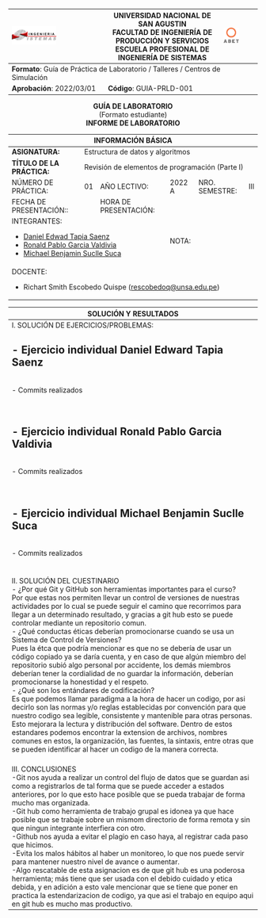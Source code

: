<div align="center">
<table>
    <theader>
        <tr>
            <td><img src="https://github.com/rescobedoq/pw2/blob/main/epis.png?raw=true" alt="EPIS" style="width:50%; height:auto"/></td>
            <th>
                <span style="font-weight:bold;">UNIVERSIDAD NACIONAL DE SAN AGUSTIN</span><br />
                <span style="font-weight:bold;">FACULTAD DE INGENIERÍA DE PRODUCCIÓN Y SERVICIOS</span><br />
                <span style="font-weight:bold;">ESCUELA PROFESIONAL DE INGENIERÍA DE SISTEMAS</span>
            </th>
            <td><img src="https://github.com/rescobedoq/pw2/blob/main/abet.png?raw=true" alt="ABET" style="width:50%; height:auto"/></td>
        </tr>
    </theader>
    <tbody>
        <tr><td colspan="3"><span style="font-weight:bold;">Formato</span>: Guía de Práctica de Laboratorio / Talleres / Centros de Simulación</td></tr>
        <tr><td><span style="font-weight:bold;">Aprobación</span>:  2022/03/01</td><td colspan="2"><span style="font-weight:bold;">Código</span>: GUIA-PRLD-001</td></tr>
    </tbody>
</table>
</div>

<div align="center">
<span style="font-weight:bold;" colspan="6">GUÍA DE LABORATORIO</span><br />
<span>(Formato estudiante)</span>
</div>
<div align="center">
	<span style="font-weight:bold;">INFORME DE LABORATORIO</span>

<table>
		<theader>
			<tr><th colspan="6">INFORMACIÓN BÁSICA</th></tr>
		</theader>
		<tbody>
			<tr>
				<td><span style="font-weight:bold;">ASIGNATURA:</span></td>
				<td colspan="5">Estructura de datos y algoritmos</td>
			</tr>
			<tr>
				<td><span style="font-weight:bold;">TÍTULO DE LA PRÁCTICA:<span></td>
				<td colspan="5">Revisión de elementos de programación (Parte I)</td>
			</tr>
			<tr>
				<td>NÚMERO DE PRÁCTICA:</td>
				<td>01</td><td>AÑO LECTIVO:</td>
				<td>2022 A</td>
				<td>NRO. SEMESTRE:</td>
				<td>III</td>
			</tr>
			<tr>
				<td>FECHA DE PRESENTACIÓN::</td>
				<td></td>
				<td>HORA DE PRESENTACIÓN:</td>
				<td> </td>
			</tr>
			<tr>
				<td colspan="3">INTEGRANTES:
					<ul>
					<li><a href="https://github.com/Daunsa">Daniel Edwad Tapia Saenz</a></li>
					<li><a href="https://github.com/rgarciava">Ronald Pablo Garcia Valdivia</a></li>
					<li><a href="https://github.com/timysuclle3">Michael Benjamin Suclle Suca</a></li>
					</ul>
				</td>
				<td colspan="">NOTA:</td>
				<td></td>
			</tr>
			<tr>
				<td colspan="6">DOCENTE:
					<ul>
					<li>Richart Smith Escobedo Quispe (<a href="rescobedoq@unsa.edu.pe">rescobedoq@unsa.edu.pe</a>)</li>
					</ul>
				</td>
			</tr>
		</tdbody>
</table>
</div>

<div align="center">
<table>
<theader>
<tr><th colspan="6">SOLUCIÓN Y RESULTADOS</th></tr>
</theader>
<tbody>

<tr><td>I. SOLUCIÓN DE EJERCICIOS/PROBLEMAS:<br>
<h2>- Ejercicio individual Daniel Edward Tapia Saenz</h2><br>
- Commits realizados<br>	
	<img src="https://i.ibb.co/2dpvhQc/Captura-de-pantalla-2022-05-06-102545.png" alt="">
<br><br>
<h2>- Ejercicio individual Ronald Pablo Garcia Valdivia</h2><br>
- Commits realizados<br>	
	<img src="https://i.ibb.co/YZbqsxD/EDA-trabajo1.jpg" alt="">
<br><br>
<h2>- Ejercicio individual Michael Benjamin Suclle Suca</h2><br>
- Commits realizados<br>	
	<img src="https://i.ibb.co/R09VH6t/Captura-web-6-5-2022-193324-github-com.jpg" alt="">
<br><br>
</td></tr>
<tr><td>II. SOLUCIÓN DEL CUESTINARIO<br>
- ¿Por qué Git y GitHub son herramientas importantes para el curso?<br>
Por que estas nos permiten llevar un control de versiones de nuestras actividades por lo cual se puede seguir el camino que recorrimos para llegar a un determinado resultado, y gracias a git hub esto se puede controlar mediante un repositorio comun.<br>
- ¿Qué conductas éticas deberían promocionarse cuando se usa un Sistema de Control de Versiones?<br>
Pues la étca que podría mencionar es que no se debería de usar un código copiado ya se daría cuenta, y en caso de que algún miembro del repositorio subió algo personal por accidente, los demás miembros deberían tener la cordialidad de no guardar la información, deberían promocionarse la honestidad y el respeto.
<br>
- ¿Qué son los entándares de codificación?<br>
Es que podemos llamar paradigma a la hora de hacer un codigo, por asi decirlo son las normas y/o reglas establecidas por convención para que nuestro codigo sea legible, consistente y mantenible para otras personas. Esto mejorara la lectura y distribución del software. Dentro de estos estandares podemos encontrar la extension de archivos, nombres comunes en estos, la organización, las fuentes, la sintaxis, entre otras que se pueden identificar al hacer un codigo de la manera correcta.
<br><br></td></tr>
<tr><td>III. CONCLUSIONES<br>
-Git nos ayuda a realizar un control del flujo de datos que se guardan asi como a registrarlos de tal forma que se puede acceder a estados anteriores, por lo que esto hace posible que se pueda trabajar de forma mucho mas organizada.<br>
-Git hub como herramienta de trabajo grupal es idonea ya que hace posible que se trabaje sobre un mismom directorio de forma remota y sin que ningun integrante interfiera con otro.<br>
-Github nos ayuda a evitar el plagio en caso haya, al registrar cada paso que hicimos.<br>
-Evita los malos hábitos al haber un monitoreo, lo que nos puede servir para mantener nuestro nivel de avance o aumentar.<br>
-Algo rescatable de esta asignacion es de que git hub es una poderosa herramienta; más tiene que ser usada con el debido cuidado y etica debida, y en adición a esto vale mencionar que se tiene que poner en practica la estendarizacion de codigo, ya que asi el trabajo en equipo aqui en git hub es mucho mas productivo.
<br>
